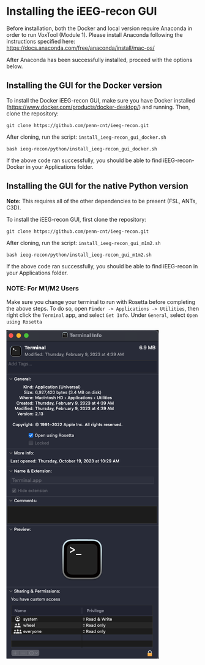# Installing the iEEG-recon GUI

Before installation, both the Docker and local version require Anaconda in order to run VoxTool (Module 1). Please install Anaconda following the instructions specified here: https://docs.anaconda.com/free/anaconda/install/mac-os/

After Anaconda has been successfully installed, proceed with the options below.

## Installing the GUI for the Docker version

To install the Docker iEEG-recon GUI, make sure you have Docker installed (https://www.docker.com/products/docker-desktop/) and running. Then, clone the repository:

```
git clone https://github.com/penn-cnt/ieeg-recon.git
```

After cloning, run the script: `install_ieeg-recon_gui_docker.sh`

```
bash ieeg-recon/python/install_ieeg-recon_gui_docker.sh
```

If the above code ran successfully, you should be able to find iEEG-recon-Docker in your Applications folder.


## Installing the GUI for the native Python version

**Note:** This requires all of the other dependencies to be present (FSL, ANTs, C3D).

To install the iEEG-recon GUI, first clone the repository:

```
git clone https://github.com/penn-cnt/ieeg-recon.git
```

After cloning, run the script: `install_ieeg-recon_gui_m1m2.sh`

```
bash ieeg-recon/python/install_ieeg-recon_gui_m1m2.sh
```

If the above code ran successfully, you should be able to find iEEG-recon in your Applications folder.

### NOTE: For M1/M2 Users

Make sure you change your terminal to run with Rosetta before completing the above steps. To do so, open `Finder -> Applications -> Utilities`, then right click the `Terminal` app, and select `Get Info`. Under `General`, select `Open using Rosetta`

![](./screenshots/1.png)



